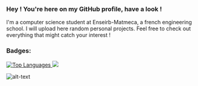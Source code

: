 ### Hey ! You're here on my GitHub profile, have a look !

I'm a computer science student at Enseirb-Matmeca, a french engineering school.
I will upload here random personal projects. Feel free to check out everything that might catch your interest !

<h3 align="left">Badges:</h3>
<body>
<a href="https://github.com/UnePatate5010" align="right"><img src="https://github-readme-stats.vercel.app/api/top-langs/?username=UnePatate5010&layout=donut-vertical&langs_count=10&theme=radical&hide_border=true&locale=en&custom_title=Top%20%Languages" alt="Top Languages" />
</a>
  <img src="https://c.tenor.com/BAzma6OlbvAAAAAd/tenor.gif" with="100">
</body>

![alt-text](tooth.gif)
